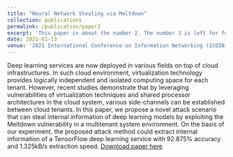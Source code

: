```yaml
---
title: "Neural Network Stealing via Meltdown"
collection: publications
permalink: /publication/paper2
excerpt: 'This paper is about the number 2. The number 3 is left for future work.'
date: 2021-01-13
venue: '2021 International Conference on Information Networking (ICOIN)'
---
```

Deep learning services are now deployed in various fields on top of cloud infrastructures. In such cloud environment, virtualization technology provides logically independent and isolated computing space for each tenant. However, recent studies demonstrate that by leveraging vulnerabilities of virtualization techniques and shared processor architectures in the cloud system, various side-channels can be established between cloud tenants. In this paper, we propose a novel attack scenario that can steal internal information of deep learning models by exploiting the Meltdown vulnerability in a multitenant system environment. On the basis of our experiment, the proposed attack method could extract internal information of a TensorFlow deep learning service with 92.875% accuracy and 1.325kB/s extraction speed.
[Download paper here](https://ieeexplore.ieee.org/abstract/document/9333926)
